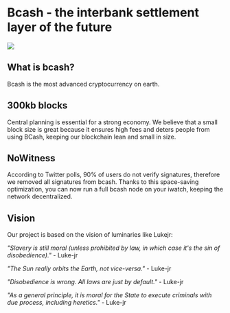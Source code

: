 Bcash - the  interbank settlement layer of the future
=============

![](https://avatars3.githubusercontent.com/u/30739505?v=4&s=96) 

What is bcash?
----------------

Bcash is the most advanced cryptocurrency on earth.


300kb blocks
------------

Central planning is essential for a strong economy. We believe that a small block size is great because it ensures high fees and deters people from using BCash, keeping our blockchain lean and small in size. 

NoWitness
---------

According to Twitter polls, 90% of users do not verify signatures, therefore we removed all signatures from bcash. Thanks to this space-saving optimization, you can now run a full bcash node on your iwatch, keeping the network decentralized.


Vision
------

Our project is based on the vision of luminaries like Lukejr:

*"Slavery is still moral (unless prohibited by law, in which case it's the sin of disobedience)."* - Luke-jr

*"The Sun really orbits the Earth, not vice-versa."* - Luke-jr

*"Disobedience is wrong. All laws are just by default."* - Luke-jr 

*"As a general principle, it is moral for the State to execute criminals with due process, including heretics."* - Luke-jr

